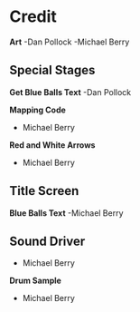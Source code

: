 # Credit #

**Art**
-Dan Pollock
-Michael Berry

## **Special Stages** ##
**Get Blue Balls Text**
-Dan Pollock

**Mapping Code**
- Michael Berry

**Red and White Arrows**
- Michael Berry

## **Title Screen** ##

**Blue Balls Text**
-Michael Berry

## **Sound Driver** ##
- Michael Berry

**Drum Sample**
- Michael Berry


